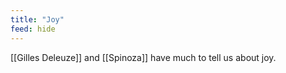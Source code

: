 ```yaml
---
title: "Joy"
feed: hide
---
```


[[Gilles Deleuze]] and [[Spinoza]] have much to tell us about joy. 